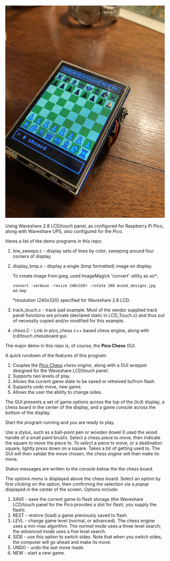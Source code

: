 ![Chess Box](./images/chessbox.jpg)

Using Waveshare 2.8 LCD/touch panel, as configured for Raspberry Pi Pico,
along with Waveshare UPS, also configured for the Pico.

Heres a list of the demo programs in this repo:

1. line_sweeps.c - display sets of lines by color, sweeping around four corners of display.

2. display_bmp.c - display a single (bmp formatted) image on display.

    To create image from jpeg, used ImageMagick 'convert' utility as so*:

       convert -verbose -resize 240x320! -rotate 180 mcook_designs.jpg md.bmp

    *resolution (240x320) specified for Waveshare 2.8 LCD.

3. track_touch.c - track pad example. Most of the vendor supplied track
  panel functions are private (declared static in LCD_Touch.c) and
  thus out of necessity copied and/or modified for this example.

4. chess.C - Link in pico_chess c++ based chess engine, along with lcd/touch chessboard gui.

The major demo in this repo is, of course, the **Pico Chess** GUI.

A quick rundown of the features of this program:

1. Couples the [Pico Chess](https://github.com/genecook/pico_chess) _chess engine_, along with a GUI _wrapper_ designed for the Waveshare LCD/touch panel.
2. Supports two levels of play.
3. Allows the current game state to be saved or retreived to/from flash.
4. Supports undo move, new game.
5. Allows the user the ability to change sides.

The GUI presents a set of game options across the top of the (lcd) display, a chess board in the center of the display, and a game _console_ across the bottom of the display.

Start the program running and you are ready to play.

Use a _stylus_, such as a ball-point pen or wooden dowel (I used the wood handle of a small paint brush). Select a chess piece to move, then indicate the square to move the piece to. To _select_ a piece to move, or a destination square, lightly press down on a square. Takes a bit of getting used to. The GUI will then validat the move chosen, the chess _engine_ will then make its move.

Status messages are written to the _console_ below the the chess board.

The _options menu_ is displayed above the chess board. Select an option by first _clicking_ on the option, then confirming the selection via a _popup_ displayed in the center of the screen. Options include:

1. SAVE - save the current game to flash storage (the Waveshare LCD/touch panel for the Pico provides a slot for flash, you supply the flash).
2. REST - restore (load) a game previously saved to flash.
3. LEVL - change game level (normal, or advanced). The chess engine uses a min-max algorithm. The _normal_ mode uses a three level search; the _advanced_ mode uses a five level search. 
4. SIDE - use this option to switch sides. Note that when you switch sides, the computer will go ahead and make its move.
5. UNDO - undo the last move made.
6. NEW - start a new game.




  
  
